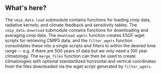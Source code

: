 What's here?
------------

The `cmip_data.load` submodule contains functions for loading cmip data, radiative
kernels, and climate feedback and sensitivity tables. The `cmip_data.download`
submodule contains functions for downloading and averaging cmip data. The
`download_wgets` function creates ESGF wget scripts for retrieving CMIP5 data,
and the `filter_wgets` function consolidates these into a single scripts and filters to
within the desired time range -- e.g. if there are 500 years of data but we only need a
100 year climatology. The `merge_files` function can then be used to create
climatologies with optional standardized horizontal and vertical coordinates from the
files downloaded via the wget script generated by `filter_wgets`.
